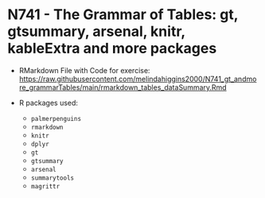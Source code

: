 # N741 - The Grammar of Tables: gt, gtsummary, arsenal, knitr, kableExtra and more packages

-   RMarkdown File with Code for exercise:
    <https://raw.githubusercontent.com/melindahiggins2000/N741_gt_andmore_grammarTables/main/rmarkdown_tables_dataSummary.Rmd>

-   R packages used:

    -   `palmerpenguins`
    -   `rmarkdown`
    -   `knitr`
    -   `dplyr`
    -   `gt`
    -   `gtsummary`
    -   `arsenal`
    -   `summarytools`
    -   `magrittr`

